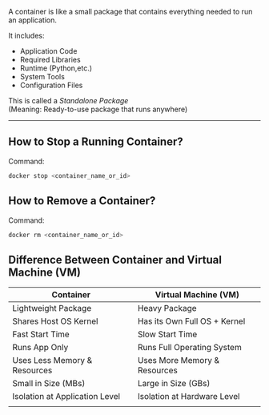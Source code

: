 
A container is like a small package that contains everything needed to run an application.

It includes:
- Application Code
- Required Libraries
- Runtime (Python,etc.)
- System Tools
- Configuration Files

This is called a *Standalone Package*  
(Meaning: Ready-to-use package that runs anywhere)

---

## How to Stop a Running Container?

Command:

```bash
docker stop <container_name_or_id>
```

## How to Remove a Container?

Command:

``` bash 
docker rm <container_name_or_id>
```

## Difference Between Container and Virtual Machine (VM)


| Container                      | Virtual Machine (VM)         |
| ------------------------------ | ---------------------------- |
| Lightweight Package            | Heavy Package                |
| Shares Host OS Kernel          | Has its Own Full OS + Kernel |
| Fast Start Time                | Slow Start Time              |
| Runs App Only                  | Runs Full Operating System   |
| Uses Less Memory & Resources   | Uses More Memory & Resources |
| Small in Size (MBs)            |  Large in Size (GBs)         |
| Isolation at Application Level | Isolation at Hardware Level  |
|                                |                              |
